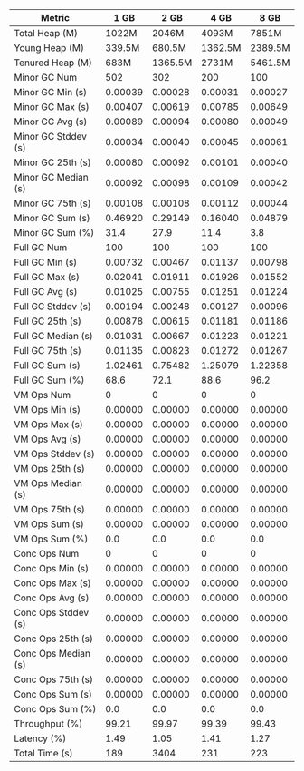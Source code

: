 | Metric | 1 GB | 2 GB | 4 GB | 8 GB |
|------|----|----|----|----|
| Total Heap (M) | 1022M | 2046M | 4093M | 7851M |
| Young Heap (M) | 339.5M | 680.5M | 1362.5M | 2389.5M |
| Tenured Heap (M) | 683M | 1365.5M | 2731M | 5461.5M |
| Minor GC Num | 502 | 302 | 200 | 100 |
| Minor GC Min (s) | 0.00039 | 0.00028 | 0.00031 | 0.00027 |
| Minor GC Max (s) | 0.00407 | 0.00619 | 0.00785 | 0.00649 |
| Minor GC Avg (s) | 0.00089 | 0.00094 | 0.00080 | 0.00049 |
| Minor GC Stddev (s) | 0.00034 | 0.00040 | 0.00045 | 0.00061 |
| Minor GC 25th (s) | 0.00080 | 0.00092 | 0.00101 | 0.00040 |
| Minor GC Median (s) | 0.00092 | 0.00098 | 0.00109 | 0.00042 |
| Minor GC 75th (s) | 0.00108 | 0.00108 | 0.00112 | 0.00044 |
| Minor GC Sum (s) | 0.46920 | 0.29149 | 0.16040 | 0.04879 |
| Minor GC Sum (%) | 31.4 | 27.9 | 11.4 | 3.8 |
| Full GC Num | 100 | 100 | 100 | 100 |
| Full GC Min (s) | 0.00732 | 0.00467 | 0.01137 | 0.00798 |
| Full GC Max (s) | 0.02041 | 0.01911 | 0.01926 | 0.01552 |
| Full GC Avg (s) | 0.01025 | 0.00755 | 0.01251 | 0.01224 |
| Full GC Stddev (s) | 0.00194 | 0.00248 | 0.00127 | 0.00096 |
| Full GC 25th (s) | 0.00878 | 0.00615 | 0.01181 | 0.01186 |
| Full GC Median (s) | 0.01031 | 0.00667 | 0.01223 | 0.01221 |
| Full GC 75th (s) | 0.01135 | 0.00823 | 0.01272 | 0.01267 |
| Full GC Sum (s) | 1.02461 | 0.75482 | 1.25079 | 1.22358 |
| Full GC Sum (%) | 68.6 | 72.1 | 88.6 | 96.2 |
| VM Ops Num | 0 | 0 | 0 | 0 |
| VM Ops Min (s) | 0.00000 | 0.00000 | 0.00000 | 0.00000 |
| VM Ops Max (s) | 0.00000 | 0.00000 | 0.00000 | 0.00000 |
| VM Ops Avg (s) | 0.00000 | 0.00000 | 0.00000 | 0.00000 |
| VM Ops Stddev (s) | 0.00000 | 0.00000 | 0.00000 | 0.00000 |
| VM Ops 25th (s) | 0.00000 | 0.00000 | 0.00000 | 0.00000 |
| VM Ops Median (s) | 0.00000 | 0.00000 | 0.00000 | 0.00000 |
| VM Ops 75th (s) | 0.00000 | 0.00000 | 0.00000 | 0.00000 |
| VM Ops Sum (s) | 0.00000 | 0.00000 | 0.00000 | 0.00000 |
| VM Ops Sum (%) | 0.0 | 0.0 | 0.0 | 0.0 |
| Conc Ops Num | 0 | 0 | 0 | 0 |
| Conc Ops Min (s) | 0.00000 | 0.00000 | 0.00000 | 0.00000 |
| Conc Ops Max (s) | 0.00000 | 0.00000 | 0.00000 | 0.00000 |
| Conc Ops Avg (s) | 0.00000 | 0.00000 | 0.00000 | 0.00000 |
| Conc Ops Stddev (s) | 0.00000 | 0.00000 | 0.00000 | 0.00000 |
| Conc Ops 25th (s) | 0.00000 | 0.00000 | 0.00000 | 0.00000 |
| Conc Ops Median (s) | 0.00000 | 0.00000 | 0.00000 | 0.00000 |
| Conc Ops 75th (s) | 0.00000 | 0.00000 | 0.00000 | 0.00000 |
| Conc Ops Sum (s) | 0.00000 | 0.00000 | 0.00000 | 0.00000 |
| Conc Ops Sum (%) | 0.0 | 0.0 | 0.0 | 0.0 |
| Throughput (%) | 99.21 | 99.97 | 99.39 | 99.43 |
| Latency (%) | 1.49 | 1.05 | 1.41 | 1.27 |
| Total Time (s) | 189 | 3404 | 231 | 223 |
